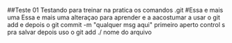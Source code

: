 ##Teste 01 
Testando para treinar na pratica os comandos .git
#Essa e mais uma
Essa e mais uma alteraçao para aprender e a aacostumar a usar o git add
e depois o git commit -m "qualquer msg aqui"
primeiro aperto control s pra salvar depois uso o git add ./ nome do arquivo

